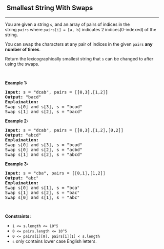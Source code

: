 <h2>  Smallest String With Swaps</h2><hr><div><p>You are given a string <code>s</code>, and an array of pairs of indices in the string&nbsp;<code>pairs</code>&nbsp;where&nbsp;<code>pairs[i] =&nbsp;[a, b]</code>&nbsp;indicates 2 indices(0-indexed) of the string.</p>

<p>You can&nbsp;swap the characters at any pair of indices in the given&nbsp;<code>pairs</code>&nbsp;<strong>any number of times</strong>.</p>

<p>Return the&nbsp;lexicographically smallest string that <code>s</code>&nbsp;can be changed to after using the swaps.</p>

<p>&nbsp;</p>
<p><strong>Example 1:</strong></p>

<pre><strong>Input:</strong> s = "dcab", pairs = [[0,3],[1,2]]
<strong>Output:</strong> "bacd"
<strong>Explaination:</strong> 
Swap s[0] and s[3], s = "bcad"
Swap s[1] and s[2], s = "bacd"
</pre>

<p><strong>Example 2:</strong></p>

<pre><strong>Input:</strong> s = "dcab", pairs = [[0,3],[1,2],[0,2]]
<strong>Output:</strong> "abcd"
<strong>Explaination: </strong>
Swap s[0] and s[3], s = "bcad"
Swap s[0] and s[2], s = "acbd"
Swap s[1] and s[2], s = "abcd"</pre>

<p><strong>Example 3:</strong></p>

<pre><strong>Input:</strong> s = "cba", pairs = [[0,1],[1,2]]
<strong>Output:</strong> "abc"
<strong>Explaination: </strong>
Swap s[0] and s[1], s = "bca"
Swap s[1] and s[2], s = "bac"
Swap s[0] and s[1], s = "abc"
</pre>

<p>&nbsp;</p>
<p><strong>Constraints:</strong></p>

<ul>
	<li><code>1 &lt;= s.length &lt;= 10^5</code></li>
	<li><code>0 &lt;= pairs.length &lt;= 10^5</code></li>
	<li><code>0 &lt;= pairs[i][0], pairs[i][1] &lt;&nbsp;s.length</code></li>
	<li><code>s</code>&nbsp;only contains lower case English letters.</li>
</ul>
</div>